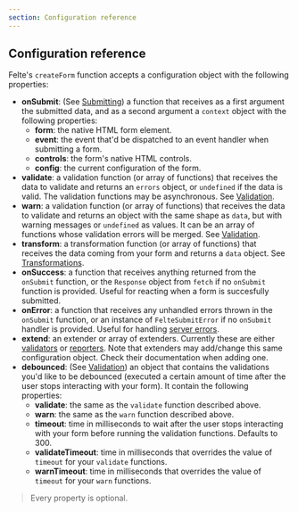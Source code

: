 ```yaml
---
section: Configuration reference
---
```


## Configuration reference

Felte's `createForm` function accepts a configuration object with the following properties:

- **onSubmit**: (See [Submitting](/docs/solid/submitting#custom-handler)) a function that receives as a first argument the submitted data, and as a second argument a `context` object with the following properties:
  - **form**: the native HTML form element.
  - **event**: the event that'd be dispatched to an event handler when submitting a form.
  - **controls**: the form's native HTML controls.
  - **config**: the current configuration of the form.
- **validate**: a validation function (or array of functions) that receives the data to validate and returns an `errors` object, or `undefined` if the data is valid. The validation functions may be asynchronous. See [Validation](/docs/solid/validation).
- **warn**: a validation function (or array of functions) that receives the data to validate and returns an object with the same shape as `data`, but with warning messages or `undefined` as values. It can be an array of functions whose validation errors will be merged. See [Validation](/docs/solid/validation#warnings).
- **transform**: a transformation function (or array of functions) that receives the data coming from your form and returns a `data` object. See [Transformations](/docs/solid/transformations).
- **onSuccess**: a function that receives anything returned from the `onSubmit` function, or the `Response` object from `fetch` if no `onSubmit` function is provided. Useful for reacting when a form is succesfully submitted.
- **onError**: a function that receives any unhandled errors thrown in the `onSubmit` function, or an instance of `FelteSubmitError` if no `onSubmit` handler is provided. Useful for handling [server errors](/docs/solid/validation#server-errors).
- **extend**: an extender or array of extenders. Currently these are either [validators](/docs/solid/validators) or [reporters](/docs/solid/reporters). Note that extenders may add/change this same configuration object. Check their documentation when adding one.
- **debounced**: (See [Validation](/docs/solid/validation#debounced-validations)) an object that contains the validations you'd like to be debounced (executed a certain amount of time after the user stops interacting with your form). It contain the following properties:
  - **validate**: the same as the `validate` function described above.
  - **warn**: the same as the `warn` function described above.
  - **timeout**: time in milliseconds to wait after the user stops interacting with your form before running the validation functions. Defaults to 300.
  - **validateTimeout**: time in milliseconds that overrides the value of `timeout` for your `validate` functions.
  - **warnTimeout**: time in milliseconds that overrides the value of `timeout` for your `warn` functions.

> Every property is optional.
